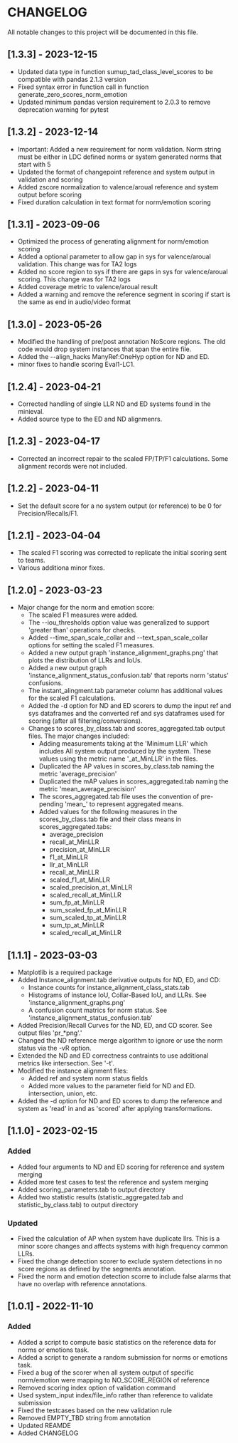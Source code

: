 # CHANGELOG
All notable changes to this project will be documented in this file.

## [1.3.3] - 2023-12-15
- Updated data type in function sumup_tad_class_level_scores to be compatible with pandas 2.1.3 version
- Fixed syntax error in function call in function generate_zero_scores_norm_emotion
- Updated minimum pandas version requirement to 2.0.3 to remove deprecation warning for pytest

## [1.3.2] - 2023-12-14
- Important: Added a new requirement for norm validation. Norm string must be either in LDC defined norms or system generated norms that start with 5
- Updated the format of changepoint reference and system output in validation and scoring
- Added zscore normalization to valence/aroual reference and system output before scoring
- Fixed duration calculation in text format for norm/emotion scoring

## [1.3.1] - 2023-09-06
- Optimized the process of generating alignment for norm/emotion scoring
- Added a optional parameter to allow gap in sys for valence/aroual validation. This change was for TA2 logs
- Added no score region to sys if there are gaps in sys for valence/aroual scoring. This change was for TA2 logs
- Added coverage metric to valence/aroual result
- Added a warning and remove the reference segment in scoring if start is the same as end in audio/video format

## [1.3.0] - 2023-05-26
- Modified the handling of pre/post annotation NoScore regions.  The old code would drop system instances that span the entire file.
- Added the  --align_hacks ManyRef:OneHyp option for ND and ED.
- minor fixes to handle scoring Eval1-LC1.

## [1.2.4] - 2023-04-21
- Corrected handling of single LLR ND and ED systems found in the minieval.
- Added source type to the ED and ND alignmenrs.

## [1.2.3] - 2023-04-17
- Corrected an incorrect repair to the scaled FP/TP/F1 calculations.  Some alignment records were not included.

## [1.2.2] - 2023-04-11
- Set the default score for a no system output (or reference) to be 0 for Precision/Recalls/F1.

## [1.2.1] - 2023-04-04
- The scaled F1 scoring was corrected to replicate the initial scoring sent to teams.
- Various additiona minor fixes.

## [1.2.0] - 2023-03-23
- Major change for the norm and emotion score:
  - The scaled F1 measures were added.
  - The --iou_thresholds option value was generalized to support 'greater than' operations for checks.
  - Added --time_span_scale_collar and --text_span_scale_collar options for setting the scaled F1 measures.
  - Added a new output graph 'instance_alignment_graphs.png' that plots the distribution of LLRs and IoUs.
  - Added a new output graph 'instance_alignment_status_confusion.tab' that reports norm 'status' confusions.
  - The instant_alingment.tab parameter column has additional values for the scaled F1 calculations. 
  - Added the -d option for ND and ED scorers to dump the input ref and sys dataframes and the converted ref and sys
    dataframes used for scoring (after all filtering/conversions).
  - Changes to scores_by_class.tab and scores_aggregated.tab output files.  The major changes included:
    - Adding measurements taking at the 'Minimum LLR' which includes All system output produced by the system.
      These values using the metric name '_at_MinLLR' in the files.
    - Duplicated the AP values in scores_by_class.tab naming the metric 'average_precision'
    - Duplicated the mAP values in scores_aggregated.tab naming the metric 'mean_average_precision'
    - The scores_aggregated.tab file uses the convention of pre-pending 'mean_' to represent aggregated means.
    - Added values for the following measures in the scores_by_class.tab file and their class means in
      scores_aggregated.tabs:
      - average_precision
      - recall_at_MinLLR
      - precision_at_MinLLR
      - f1_at_MinLLR
      - llr_at_MinLLR
      - recall_at_MinLLR
      - scaled_f1_at_MinLLR
      - scaled_precision_at_MinLLR
      - scaled_recall_at_MinLLR
      - sum_fp_at_MinLLR
      - sum_scaled_fp_at_MinLLR
      - sum_scaled_tp_at_MinLLR
      - sum_tp_at_MinLLR
      - scaled_recall_at_MinLLR

## [1.1.1] - 2023-03-03
- Matplotlib is a required package
- Added Instance_alignment.tab derivative outputs for ND, ED, and CD:
  - Instance counts for instance_alignment_class_stats.tab
  - Histograms of instance IoU, Collar-Based IoU, and LLRs. See 'instance_alignment_graphs.png'
  - A confusion count matrics for norm status.  See 'instance_alignment_status_confusion.tab'
- Added Precision/Recall Curves for the ND, ED, and CD scorer.  See output files 'pr_*png'.'
- Changed the ND reference merge algorithm to ignore or use the norm status via the -vR option.
- Extended the ND and ED correctness contraints to use additional metrics like intersection.  See '-t'.
- Modified the instance alignment files:
  - Added ref and system norm status fields
  - Added more values to the parameter field for ND and ED. intersection, union, etc.
- Added the -d option for ND and ED scores to dump the reference and system as 'read' in and as 'scored' after applying transformations.

## [1.1.0] - 2023-02-15
### Added
- Added four arguments to ND and ED scoring for reference and system merging
- Added more test cases to test the reference and system merging
- Added scoring_parameters.tab to output directory
- Added two statistic results (statistic_aggregated.tab and statistic_by_class.tab) to output directory

### Updated
- Fixed the calculation of AP when system have duplicate llrs.  This is a minor score changes and affects systems with high frequency common LLRs.
- Fixed the change detection scorer to exclude system detections in no score regions as defined by the segments annotation.
- Fixed the norm and emotion detection scorre to include false alarms that have no overlap with reference annotations.

## [1.0.1] - 2022-11-10
### Added
- Added a script to compute basic statistics on the reference data for norms or emotions task.
- Added a script to generate a random submission for norms or emotions task.
- Fixed a bug of the scorer when all system output of specific norm/emotion were mapping to NO_SCORE_REGION of reference
- Removed scoring index option of validation command
- Used system_input index/file_info rather than reference to validate submission
- Fixed the testcases based on the new validation rule
- Removed EMPTY_TBD string from annotation
- Updated REAMDE
- Added CHANGELOG
